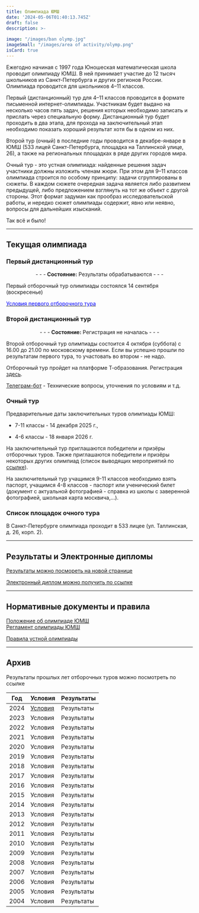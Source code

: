 ```yaml
---
title: Олимпиада ЮМШ
date: '2024-05-06T01:40:13.745Z'
draft: false
description: >-
  
image: "/images/ban olymp.jpg"
imageSmall: "/images/area of ​​activity/olymp.png"
isCard: true
---
```


Ежегодно начиная с 1997 года Юношеская математическая школа проводит олимпиаду ЮМШ. В ней принимает участие до 12 тысяч школьников из Санкт-Петербурга и других регионов России. Олимпиада проводится для школьников 4–11 классов. 

Первый (дистанционный) тур для 4–11 классов проводится в формате письменной интернет-олимпиады. Участникам будет выдано на несколько часов пять задач, решения которых необходимо записать и прислать через специальную форму. Дистанционный тур будет проходить в два этапа, для прохода на заключительный этап необходимо показать хороший результат хотя бы в одном из них.

Второй тур (очный) в последние годы проводится в декабре-январе в ЮМШ (533 лицей Санкт-Петербурга, площадка на Таллинской улице, 26), а также на региональных площадках в ряде других городов мира.

Очный тур - это устная олимпиада: найденные решения задач участники должны изложить членам жюри. При этом для 9–11 классов олимпиада строится по особому принципу: задачи сгруппированы в сюжеты. В каждом сюжете очередная задача является либо развитием предыдущей, либо предложением взглянуть на тот же объект с другой стороны. Этот формат задуман как прообраз исследовательской работы, и нередко сюжет олимпиады содержит, явно или неявно, вопросы для дальнейших изысканий. 

Так всё и было! 

---
## Текущая олимпиада

### Первый дистанционный тур

<p style="text-align: center;"> - - -  <b>Состояние:</b> Результаты обрабатываются  - - - </p>

Первый отборочный тур олимпиады состоялся 14 сентября (воскресенье)

[<span style="color:blue">Условия первого отборочного тура</span>](https://yumsh.ru/cms/sites/default/files/olymp_25_26-1.pdf)

### Второй дистанционный тур

<p style="text-align: center;"> - - - <b>Состояние:</b> Регистрация не началась  - - - </p>

Второй отборочный тур олимпиады состоится 4 октября (суббота) с 16.00 до 21.00 по московскому времени. Если вы успешно прошли по результатам первого тура, то участовать во втором - не надо.

Отборочный тур пройдет на платформе Т-образования. Регистрация [здесь](https://education.tbank.ru/school/events/yumsh-olymp/).

[Телеграм-бот](https://t.me/t_olymp_UMSH_bot) - Технические вопросы, уточнения по условиям и т.д.
 
### Очный тур

Предварительные даты заключительных туров олимпиады ЮМШ:

+ 7-11 классы - 14 декабря 2025 г., 

+ 4-6 классы - 18 января 2026 г.

На заключительный тур приглашаются победители и призёры отборочных туров. Также приглашаются победители и призёры некоторых других олимпиад (список выводящих мероприятий по [ссылке](https://zverevzve.github.io/YUMSH-site/olymp/list/)). 

На заключительный тур учащимся 9-11 классов необходимо взять паспорт, учащимся 4-8 классов - паспорт или ученический билет (документ с актуальной фотографией - справка из школы с заверенной фотографией, школьная карта москвича,...).

### Список площадок очного тура

В Санкт-Петербурге олимпиада проходит в 533 лицее (ул. Таллинская, д. 26, корп. 2).

---
## Результаты и Электронные дипломы

[Результаты можно посмореть на новой странице](https://zverevzve.github.io/YUMSH-site/olymp/result/)

[Электронный диплом можно получить по ссылке](https://zverevzve.github.io/YUMSH-site/olymp/diploma/)

---
## Нормативные документы и правила

[Положение об олимпиаде ЮМШ](/doc/polozhenie_yumsh.pdf)  
[Регламент олимпиады ЮМШ](/doc/reglament_yumsh.pdf)

[Правила устной олимпиады](https://zverevzve.github.io/YUMSH-site/olymp/rules)


---
## Архив

Результаты прошлых лет отборочных туров можно посмотреть по ссылке

| Год   | Условия | Результаты |
|-------|---------|------------|
| 2024  | [Условия](/doc/olimpiada_yumsh_24-25_usloviya.pdf) | Результаты |
| 2023  | Условия | Результаты |
| 2022  | Условия | Результаты |
| 2021  | Условия | Результаты |
| 2020  | Условия | Результаты |
| 2019  | Условия | Результаты |
| 2018  | Условия | Результаты |
| 2017  | Условия | Результаты |
| 2016  | Условия | Результаты |
| 2015  | Условия | Результаты |
| 2014  | Условия | Результаты |
| 2013  | Условия | Результаты |
| 2012  | Условия | Результаты |
| 2011  | Условия | Результаты |
| 2010  | Условия | Результаты |
| 2009  | Условия | Результаты |
| 2008  | Условия | Результаты |
| 2007  | Условия | Результаты |
| 2006  | Условия | Результаты |
| 2005  | Условия | Результаты |
| 2004  | Условия | Результаты |

